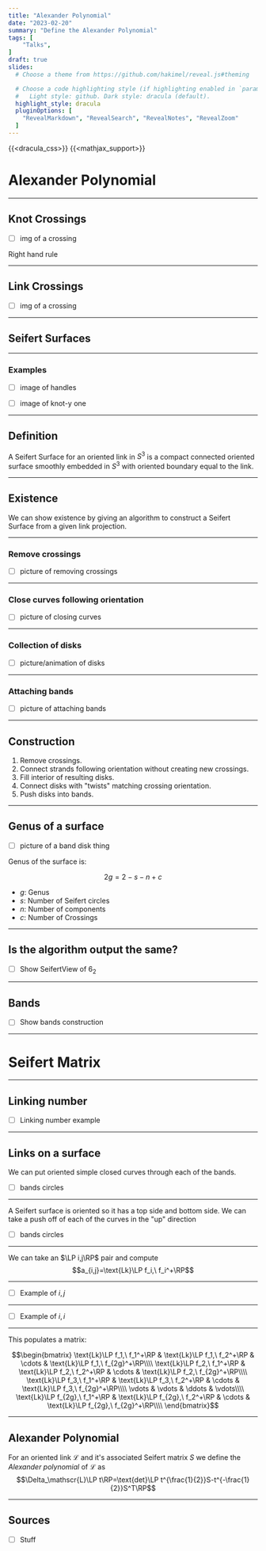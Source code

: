 ```yaml
---
title: "Alexander Polynomial"
date: "2023-02-20"
summary: "Define the Alexander Polynomial"
tags: [
    "Talks",
]
draft: true
slides:
  # Choose a theme from https://github.com/hakimel/reveal.js#theming

  # Choose a code highlighting style (if highlighting enabled in `params.toml`)
  #   Light style: github. Dark style: dracula (default).
  highlight_style: dracula
  pluginOptions: [
    "RevealMarkdown", "RevealSearch", "RevealNotes", "RevealZoom"
  ]
---
```


{{<dracula_css>}}
{{<mathjax_support>}}

# Alexander Polynomial

---

## Knot Crossings

- [ ] img of a crossing

Right hand rule

---

## Link Crossings

- [ ] img of a crossing

---

## Seifert Surfaces

---

### Examples

- [ ] image of handles

- [ ] image of knot-y one

---

## Definition

A Seifert Surface for an oriented link in $S^3$ is a compact
connected oriented surface smoothly embedded in $S^3$ with
oriented boundary equal to the link.

---

## Existence

We can show existence by giving an algorithm to construct a Seifert Surface from a given link projection.

---

### Remove crossings

- [ ] picture of removing crossings

---

### Close curves following orientation

- [ ] picture of closing curves

---

### Collection of disks

- [ ] picture/animation of disks

---

### Attaching bands

- [ ] picture of attaching bands

---

## Construction

1) Remove crossings.
2) Connect strands following orientation without creating new crossings.
3) Fill interior of resulting disks.
4) Connect disks with "twists" matching crossing orientation.
5) Push disks into bands.

---

## Genus of a surface

- [ ] picture of a band disk thing

Genus of the surface is:

$$2g=2-s-n+c$$

- $g$: Genus
- $s$: Number of Seifert circles
- $n$: Number of components
- $c$: Number of Crossings

---

## Is the algorithm output the same?

- [ ] Show SeifertView of $6_2$

---

## Bands

- [ ] Show bands construction

---

# Seifert Matrix

---

## Linking number

- [ ] Linking number example

---

## Links on a surface

We can put oriented simple closed curves through each of the bands.

- [ ]  bands circles

---

A Seifert surface is oriented so it has a top side and bottom side. We can take a push off of each of the curves in the "up" direction

- [ ]  bands circles

---

We can take an $\LP i,j\RP$ pair and compute
$$a_{i,j}=\text{Lk}\LP f_i,\ f_i^+\RP$$

---

- [ ]  Example of $i,j$

---

- [ ]  Example of $i,i$

---

This populates a matrix:

$$\begin{bmatrix}
\text{Lk}\LP f_1,\ f_1^+\RP & \text{Lk}\LP f_1,\ f_2^+\RP & \cdots & \text{Lk}\LP f_1,\ f_{2g}^+\RP\\\\
\text{Lk}\LP f_2,\ f_1^+\RP & \text{Lk}\LP f_2,\ f_2^+\RP & \cdots & \text{Lk}\LP f_2,\ f_{2g}^+\RP\\\\
\text{Lk}\LP f_3,\ f_1^+\RP & \text{Lk}\LP f_3,\ f_2^+\RP & \cdots & \text{Lk}\LP f_3,\ f_{2g}^+\RP\\\\
\vdots & \vdots & \ddots & \vdots\\\\
\text{Lk}\LP f_{2g},\ f_1^+\RP & \text{Lk}\LP f_{2g},\ f_2^+\RP & \cdots & \text{Lk}\LP f_{2g},\ f_{2g}^+\RP\\\\
\end{bmatrix}$$

---

## Alexander Polynomial

For an oriented link $\mathscr{L}$ and it's associated Seifert matrix $S$ we define the _Alexander polynomial_ of $\mathscr{L}$ as
$$\Delta_\mathscr{L}\LP t\RP=\text{det}\LP t^{\frac{1}{2}}S-t^{-\frac{1}{2}}S^T\RP$$

---

## Sources

- [  ] Stuff